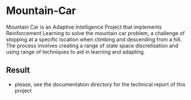 # Mountain-Car
Mountain Car is an Adaptive Intelligence Project that implements  Reinforcement Learning  to solve the mountain car problem, a challenge of stopping at a specific location when climbing and descending from a hill. The process involves creating a range of state space discretisation and using range of techniques to aid in learning and adapting.

## Result
* please, see the documentation directory for the technical report of this project
